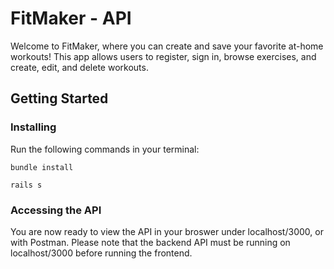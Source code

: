 # FitMaker - API
Welcome to FitMaker, where you can create and save your favorite at-home workouts! This app allows users to register, sign in, browse exercises, and create, edit, and delete workouts.

## Getting Started

### Installing
Run the following commands in your terminal:
```
bundle install
```
```
rails s
```
### Accessing the API
You are now ready to view the API in your broswer under localhost/3000, or with Postman. Please note that the backend API must be running on localhost/3000 before running the frontend.
